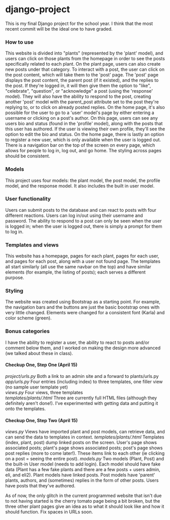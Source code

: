 # django-project
This is my final Django project for the school year. I think that the most recent commit will be the ideal one to have graded. 

### How to use
This website is divided into "plants" (represented by the 'plant' model), and users can click on those plants from the homepage in order to see the posts specifically related to each plant. On the plant page, users can also create new posts under that category. To interact with a post, the user can click on the post content, which will take them to the 'post' page. The 'post' page displays the post content, the parent post (if it existed), and the replies to the post. If they're logged in, it will then give them the option to "like", "celebrate", "question", or "acknowledge" a post (using the 'response' model). They will also have the ability to respond to the post, creating another 'post' model with the parent_post attribute set to the post they're replying to, or to click on already posted replies. On the home page, it's also possible for the user to go to a 'user' model's page by either entering a username or clicking on a post's author. On this page, users can see any users bio and status (found in the 'profile' model), along with the posts that this user has authored. If the user is viewing their own profile, they'll see the option to edit the bio and status. On the home page, there is lastly an option to register a new user, which is only available when the user is logged out. There is a navigation bar on the top of the screen on every page, which allows for people to log in, log out, and go home. The styling across pages should be consistent.

### Models
This project uses four models: the plant model, the post model, the profile model, and the response model. It also includes the built in user model.

### User functionality
Users can submit posts to the database and can react to posts with four different reactions. Users can log in/out using their username and password. The ability to respond to a post can only be seen when the user is logged in; when the user is logged out, there is simply a prompt for them to log in.

### Templates and views
This website has a homepage, pages for each plant, pages for each user, and pages for each post, along with a user not found page. The templates all start similarly (all use the same navbar on the top) and have similar elements (for example, the listing of posts); each serves a different purpose.

### Styling
The website was created using Bootstrap as a starting point. For example, the navigation bars and the buttons are just the basic bootstrap ones with very little changed. Elements were changed for a consistent font (Karla) and color scheme (green).

### Bonus categories
I have the ability to register a user, the ability to react to posts and/or comment below them, and I worked on making the design more advanced (we talked about these in class).

#### Checkup One, Step One (April 15)
*project/urls.py* Both a link to an admin site and a forward to plants/urls.py <br />
*app/urls.py* Four entries (including index) to three templates, one filler view (no sample user template yet) <br />
*views.py* Four views, three templates <br />
*templates/plants/.html* Three are currently full HTML files (although they definitely aren't done!). I've experimented with getting data and putting it onto the templates.

#### Checkup One, Step Two (April 15)
*views.py* Views have imported plant and post models, can retrieve data, and can send the data to templates in context.
*templates/plants/.html* Templates (index, plant, post) dump linked posts on the screen. User's page shows associated posts; plant's page shows associated posts; post's page shows post replies (more to come later!). These items link to each other (ie clicking on a post = seeing the entire post).
*models.py* Two models (Plant, Post) and the built-in User model (needs to add login). Each model should have fake data (Plant has a few fake plants and there are a few posts + users admin, eli, and eli2). Plant models have linked posts. Post models have 'parent' plants, authors, and (sometimes) replies in the form of other posts. Users have posts that they've authored.

As of now, the only glitch in the current programmed website that isn't due to not having started is the cherry tomato page being a bit broken, but the three other plant pages give an idea as to what it should look like and how it should function. Fix spaces in URLs soon.
